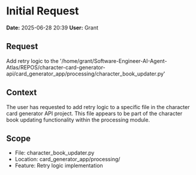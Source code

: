 # Initial Request

**Date:** 2025-06-28 20:39
**User:** Grant

## Request
Add retry logic to the '/home/grant/Software-Engineer-AI-Agent-Atlas/REPOS/character-card-generator-api/card_generator_app/processing/character_book_updater.py'

## Context
The user has requested to add retry logic to a specific file in the character card generator API project. This file appears to be part of the character book updating functionality within the processing module.

## Scope
- File: character_book_updater.py
- Location: card_generator_app/processing/
- Feature: Retry logic implementation